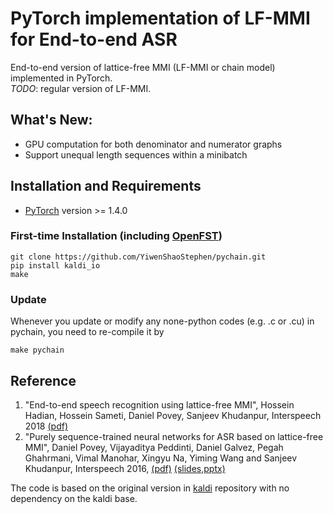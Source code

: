 # PyTorch implementation of LF-MMI for End-to-end ASR

End-to-end version of lattice-free MMI (LF-MMI or chain model) implemented in PyTorch.  
*TODO*:
regular version of LF-MMI.
## What's New:
- GPU computation for both denominator and numerator graphs
- Support unequal length sequences within a minibatch

## Installation and Requirements
* [PyTorch](http://pytorch.org/) version >= 1.4.0

### First-time Installation (including [OpenFST](http://www.openfst.org/twiki/bin/view/FST/FstDownload))
```
git clone https://github.com/YiwenShaoStephen/pychain.git
pip install kaldi_io
make
```

### Update
Whenever you update or modify any none-python codes (e.g. .c or .cu) in pychain, you need to re-compile it by 
```
make pychain
```

## Reference
1. "End-to-end speech recognition using lattice-free MMI", Hossein Hadian, Hossein Sameti, Daniel Povey, Sanjeev Khudanpur, Interspeech 2018 [(pdf)](http://www.danielpovey.com/files/2018_interspeech_end2end.pdf)
2. "Purely sequence-trained neural networks for ASR based on lattice-free MMI", Daniel Povey, Vijayaditya Peddinti, Daniel Galvez, Pegah Ghahrmani, Vimal Manohar, Xingyu Na, Yiming Wang and Sanjeev Khudanpur, Interspeech 2016, [(pdf)](http://www.danielpovey.com/files/2016_interspeech_mmi.pdf) [(slides,pptx)](http://www.danielpovey.com/files/2016_interspeech_mmi_presentation.pptx)

The code is based on the original version in [kaldi](https://github.com/kaldi-asr/kaldi) repository with no dependency on the kaldi base.
